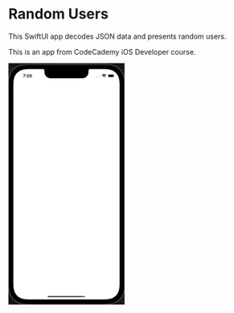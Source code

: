 # Random Users

This SwiftUI app decodes JSON data and presents random users.

This is an app from CodeCademy iOS Developer course.

![](https://github.com/Venera-Ko/RandomUsers/blob/main/gif.gif)


